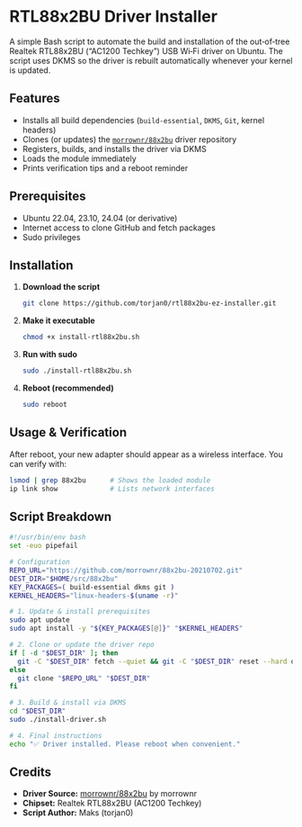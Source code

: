 # RTL88x2BU Driver Installer

A simple Bash script to automate the build and installation of the out‑of‑tree Realtek RTL88x2BU (“AC1200 Techkey”) USB Wi‑Fi driver on Ubuntu. The script uses DKMS so the driver is rebuilt automatically whenever your kernel is updated.

## Features

- Installs all build dependencies (`build-essential`, `DKMS`, `Git`, kernel headers)  
- Clones (or updates) the [`morrownr/88x2bu`](https://github.com/morrownr/88x2bu-20210702) driver repository  
- Registers, builds, and installs the driver via DKMS  
- Loads the module immediately  
- Prints verification tips and a reboot reminder  

## Prerequisites

- Ubuntu 22.04, 23.10, 24.04 (or derivative)  
- Internet access to clone GitHub and fetch packages  
- Sudo privileges  

## Installation

1. **Download the script**  
   ```bash
   git clone https://github.com/torjan0/rtl88x2bu-ez-installer.git
   ```

2. **Make it executable**  
   ```bash
   chmod +x install-rtl88x2bu.sh
   ```

3. **Run with sudo**  
   ```bash
   sudo ./install-rtl88x2bu.sh
   ```

4. **Reboot (recommended)**  
   ```bash
   sudo reboot
   ```

## Usage & Verification

After reboot, your new adapter should appear as a wireless interface. You can verify with:

```bash
lsmod | grep 88x2bu      # Shows the loaded module
ip link show             # Lists network interfaces
```

## Script Breakdown

```bash
#!/usr/bin/env bash
set -euo pipefail

# Configuration
REPO_URL="https://github.com/morrownr/88x2bu-20210702.git"
DEST_DIR="$HOME/src/88x2bu"
KEY_PACKAGES=( build-essential dkms git )
KERNEL_HEADERS="linux-headers-$(uname -r)"

# 1. Update & install prerequisites
sudo apt update
sudo apt install -y "${KEY_PACKAGES[@]}" "$KERNEL_HEADERS"

# 2. Clone or update the driver repo
if [ -d "$DEST_DIR" ]; then
  git -C "$DEST_DIR" fetch --quiet && git -C "$DEST_DIR" reset --hard origin/main
else
  git clone "$REPO_URL" "$DEST_DIR"
fi

# 3. Build & install via DKMS
cd "$DEST_DIR"
sudo ./install-driver.sh

# 4. Final instructions
echo "✅ Driver installed. Please reboot when convenient."
```

## Credits

- **Driver Source:** [morrownr/88x2bu](https://github.com/morrownr/88x2bu-20210702) by morrownr  
- **Chipset:** Realtek RTL88x2BU (AC1200 Techkey)  
- **Script Author:** Maks (torjan0)  

